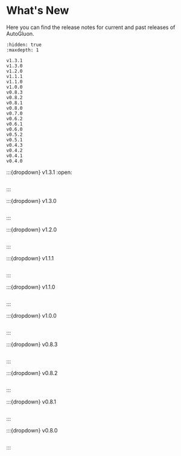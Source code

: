 # What's New

Here you can find the release notes for current and past releases of AutoGluon.

```{toctree}
:hidden: true
:maxdepth: 1

v1.3.1
v1.3.0
v1.2.0
v1.1.1
v1.1.0
v1.0.0
v0.8.3
v0.8.2
v0.8.1
v0.8.0
v0.7.0
v0.6.2
v0.6.1
v0.6.0
v0.5.2
v0.5.1
v0.4.3
v0.4.2
v0.4.1
v0.4.0
```

:::{dropdown} v1.3.1
:open:

```{include} v1.3.1.md
```

:::

:::{dropdown} v1.3.0

```{include} v1.3.0.md
```

:::

:::{dropdown} v1.2.0

```{include} v1.2.0.md
```

:::

:::{dropdown} v1.1.1

```{include} v1.1.1.md
```

:::

:::{dropdown} v1.1.0

```{include} v1.1.0.md
```

:::

:::{dropdown} v1.0.0

```{include} v1.0.0.md
```

:::

:::{dropdown} v0.8.3

```{include} v0.8.3.md
```

:::

:::{dropdown} v0.8.2

```{include} v0.8.2.md
```

:::

:::{dropdown} v0.8.1

```{include} v0.8.1.md
```

:::

:::{dropdown} v0.8.0

```{include} v0.8.0.md
```

:::
